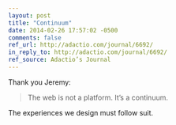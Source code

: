 ```yaml
---
layout: post
title: "Continuum"
date: 2014-02-26 17:57:02 -0500
comments: false
ref_url: http://adactio.com/journal/6692/
in_reply_to: http://adactio.com/journal/6692/
ref_source: Adactio’s Journal
---
```


Thank you Jeremy:

> The web is not a platform. It’s a continuum.

The experiences we design must follow suit.